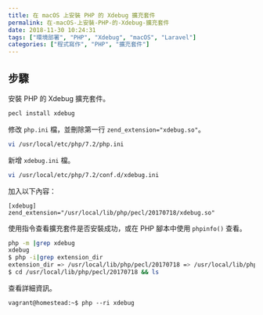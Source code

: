 ```yaml
---
title: 在 macOS 上安裝 PHP 的 Xdebug 擴充套件
permalink: 在-macOS-上安裝-PHP-的-Xdebug-擴充套件
date: 2018-11-30 10:24:31
tags: ["環境部署", "PHP", "Xdebug", "macOS", "Laravel"]
categories: ["程式寫作", "PHP", "擴充套件"]
---
```


## 步驟

安裝 PHP 的 Xdebug 擴充套件。

```BASH
pecl install xdebug
```

修改 `php.ini` 檔，並刪除第一行 `zend_extension="xdebug.so"`。

```BASH
vi /usr/local/etc/php/7.2/php.ini
```

新增 `xdebug.ini` 檔。

```BASH
vi /usr/local/etc/php/7.2/conf.d/xdebug.ini
```

加入以下內容：

```
[xdebug]
zend_extension="/usr/local/lib/php/pecl/20170718/xdebug.so"
```

使用指令查看擴充套件是否安裝成功，或在 PHP 腳本中使用 `phpinfo()` 查看。

```BASH
php -m |grep xdebug
xdebug
$ php -i|grep extension_dir
extension_dir => /usr/local/lib/php/pecl/20170718 => /usr/local/lib/php/pecl/20170718
$ cd /usr/local/lib/php/pecl/20170718 && ls
```

查看詳細資訊。

```
vagrant@homestead:~$ php --ri xdebug
```
